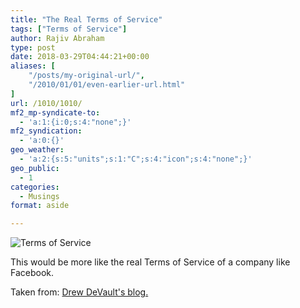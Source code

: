 ```yaml
---
title: "The Real Terms of Service"
tags: ["Terms of Service"]
author: Rajiv Abraham
type: post
date: 2018-03-29T04:44:21+00:00
aliases: [
    "/posts/my-original-url/",
    "/2010/01/01/even-earlier-url.html"
]
url: /1010/1010/
mf2_mp-syndicate-to:
  - 'a:1:{i:0;s:4:"none";}'
mf2_syndication:
  - 'a:0:{}'
geo_weather:
  - 'a:2:{s:5:"units";s:1:"C";s:4:"icon";s:4:"none";}'
geo_public:
  - 1
categories:
  - Musings
format: aside

---
```

![Terms of Service](/images/TOS.png)

This would be more like the real Terms of Service of a company like Facebook. 

Taken from: [Drew DeVault's blog.](https://drewdevault.com/2018/03/24/Decentralize-decentralize-decentralize.html)
